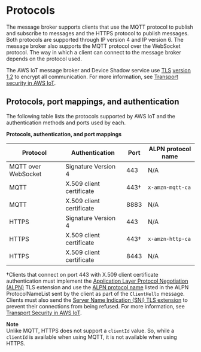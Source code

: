 # Protocols<a name="protocols"></a>

The message broker supports clients that use the MQTT protocol to publish and subscribe to messages and the HTTPS protocol to publish messages\. Both protocols are supported through IP version 4 and IP version 6\. The message broker also supports the MQTT protocol over the WebSocket protocol\. The way in which a client can connect to the message broker depends on the protocol used\.

The AWS IoT message broker and Device Shadow service use [TLS](https://en.wikipedia.org/wiki/Transport_Layer_Security) [version 1\.2](https://en.wikipedia.org/wiki/Transport_Layer_Security#TLS_1.2) to encrypt all communication\. For more information, see [Transport security in AWS IoT](transport-security.md)\.

## Protocols, port mappings, and authentication<a name="protocol-port-mapping"></a>

The following table lists the protocols supported by AWS IoT and the authentication methods and ports used by each\.


**Protocols, authentication, and port mappings**  

| Protocol | Authentication | Port | ALPN protocol name | 
| --- | --- | --- | --- | 
|  MQTT over WebSocket  | Signature Version 4 | 443 |  N/A  | 
|  MQTT  |  X\.509 client certificate  |  443†  |  `x-amzn-mqtt-ca`  | 
| MQTT | X\.509 client certificate | 8883 | N/A | 
|  HTTPS  |  Signature Version 4  |  443  |  N/A  | 
|  HTTPS  |  X\.509 client certificate  |  443†  |  `x-amzn-http-ca`  | 
| HTTPS | X\.509 client certificate | 8443 | N/A | 

†Clients that connect on port 443 with X\.509 client certificate authentication must implement the [Application Layer Protocol Negotiation \(ALPN\)](https://tools.ietf.org/html/rfc7301) TLS extension and use the [ALPN protocol name](https://tools.ietf.org/html/rfc7301#section-3.1) listed in the ALPN ProtocolNameList sent by the client as part of the `ClientHello` message\. Clients must also send the [Server Name Indication \(SNI\) TLS extension](https://tools.ietf.org/html/rfc3546#section-3.1) to prevent their connections from being refused\. For more information, see [Transport Security in AWS IoT](transport-security.html)\. 

**Note**  
Unlike MQTT, HTTPS does not support a `clientId` value\. So, while a `clientId` is available when using MQTT, it is not available when using HTTPS\.
